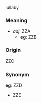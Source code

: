 lullaby
### Meaning
+ _adj_: ZZA
    + __eg__: ZZB

### Origin

ZZC

### Synonym

__eg__: ZZD

+ ZZE


